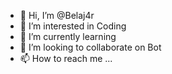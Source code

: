 - 👋 Hi, I’m @Belaj4r
- 👀 I’m interested in Coding
- 🌱 I’m currently learning 
- 💞️ I’m looking to collaborate on Bot
- 📫 How to reach me ...

<!---
Belaj4r/Belaj4r is a ✨ special ✨ repository because its `README.md` (this file) appears on your GitHub profile.
You can click the Preview link to take a look at your changes.
--->
